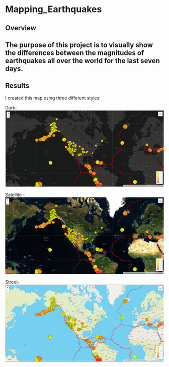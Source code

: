 # Mapping_Earthquakes
## Overview
The purpose of this project is to visually show the differences between the magnitudes of earthquakes all over the world for the last seven days.
---
## Results
I created this map using three different styles:

Dark-
![Dark](Dark.png)

Satellite - 
![Satellite](Satellite.png)

Street- 
![Street](Street.png)
